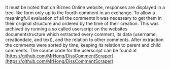 It must be noted that on Biznes Online website, responses are displayed in a tree-like form only up to the fourth comment in an exchange. To allow a meaningfull evaluation of all the comments it was necessary to get them in their original structure and ordered by the time of their creation. This was archived by running a so called userscript on the websites documentstructure which extracted every comment, its data (username, creationdate, and text), and the relation to other comments. After extraction the comments were sorted by time, keeping its relation to parent and child comments. The source code for the userscript can be found at [https://github.com/MrHong/DissCommentScraper](https://github.com/MrHong/DissCommentScraper)

